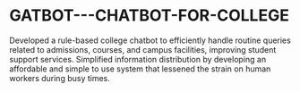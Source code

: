# GATBOT---CHATBOT-FOR-COLLEGE
Developed a rule-based college chatbot to efficiently handle routine queries related to admissions, courses, and campus facilities, improving student support services. 
Simplified information distribution by developing an affordable and simple to use system that lessened the strain on human workers during busy times.
